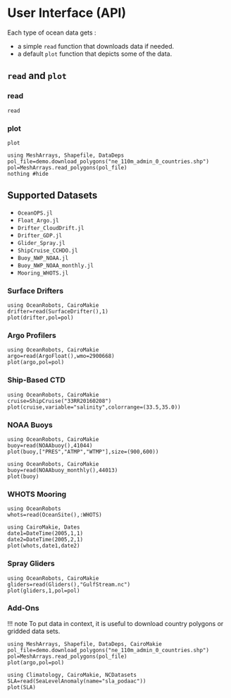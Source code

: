 # User Interface (API)

Each type of ocean data gets :

- a simple `read` function that downloads data if needed.
- a default `plot` function that depicts some of the data.

## `read` and `plot`

### read

```@docs
read
```

### plot

```@docs
plot
```

```@setup ex1
using MeshArrays, Shapefile, DataDeps
pol_file=demo.download_polygons("ne_110m_admin_0_countries.shp")
pol=MeshArrays.read_polygons(pol_file)
nothing #hide
```

## Supported Datasets

- `OceanOPS.jl`
- `Float_Argo.jl`
- `Drifter_CloudDrift.jl`
- `Drifter_GDP.jl`
- `Glider_Spray.jl`
- `ShipCruise_CCHDO.jl`
- `Buoy_NWP_NOAA.jl`
- `Buoy_NWP_NOAA_monthly.jl`
- `Mooring_WHOTS.jl`

### Surface Drifters

```@example ex1
using OceanRobots, CairoMakie
drifter=read(SurfaceDrifter(),1)
plot(drifter,pol=pol)
```

### Argo Profilers

```@example ex1
using OceanRobots, CairoMakie
argo=read(ArgoFloat(),wmo=2900668)
plot(argo,pol=pol)
```

### Ship-Based CTD

```@example ex1
using OceanRobots, CairoMakie
cruise=ShipCruise("33RR20160208")
plot(cruise,variable="salinity",colorrange=(33.5,35.0))
```

### NOAA Buoys

```@example ex1
using OceanRobots, CairoMakie
buoy=read(NOAAbuoy(),41044)
plot(buoy,["PRES","ATMP","WTMP"],size=(900,600))
```

```@example ex1
using OceanRobots, CairoMakie
buoy=read(NOAAbuoy_monthly(),44013)
plot(buoy)
```

### WHOTS Mooring

```@example ex1
using OceanRobots
whots=read(OceanSite(),:WHOTS)

using CairoMakie, Dates
date1=DateTime(2005,1,1)
date2=DateTime(2005,2,1)
plot(whots,date1,date2)
```

### Spray Gliders

```@example ex1
using OceanRobots, CairoMakie
gliders=read(Gliders(),"GulfStream.nc")
plot(gliders,1,pol=pol)
```

### Add-Ons

!!! note
    To put data in context, it is useful to download country polygons or gridded data sets.

```@example ex1
using MeshArrays, Shapefile, DataDeps, CairoMakie
pol_file=demo.download_polygons("ne_110m_admin_0_countries.shp")
pol=MeshArrays.read_polygons(pol_file)
plot(argo,pol=pol)
```


```@example ex1
using Climatology, CairoMakie, NCDatasets
SLA=read(SeaLevelAnomaly(name="sla_podaac"))
plot(SLA)
```

